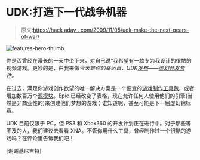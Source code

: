 # UDK:打造下一代战争机器

> 原文:[https://hack aday . com/2009/11/05/udk-make-the-next-gears-of-war/](https://hackaday.com/2009/11/05/udk-make-the-next-gears-of-war/)

![features-hero-thumb](../Images/7e83fa81689e44cfd53ff5df46759e1d.png "features-hero-thumb")

你是否曾经在漫长的一天中坐下来，对自己说“我希望有一款专为我设计的很酷的视频游戏。更妙的是，由我来做*今天是你的幸运日，UDK[发布](http://udk.com/launch.html)——[虚幻开发套件](http://udk.com/)。*

在过去，满足你游戏创作欲望的唯一解决方案是一个便宜的[游戏制作工具包](http://www.google.com/search?hl=en&safe=off&client=firefox-a&rls=org.mozilla:en-US:official&hs=AWV&ei=5krzSszZNY6KMvabiOkF&sa=X&oi=spell&resnum=0&ct=result&cd=1&ved=0CAwQBSgA&q=game+development+kit&spell=1)，或者增加数百万个[源模块](http://developer.valvesoftware.com/wiki/SDK_Docs)。Epic 已经改变了表格，现在允许任何人使用他们的引擎(当然是非商业性的)来创建他们梦想的游戏；谁知道呢，甚至可能是下一届虚幻锦标赛。

UDK 目前仅限于 PC，但 PS3 和 Xbox360 的开发计划正在进行中。对于那些等不及的人，我们建议去看看 XNA。不管你用什么工具，曾经制作过一个很酷的游戏吗？在评论里告诉我们吧！

[谢谢基尼吉特]